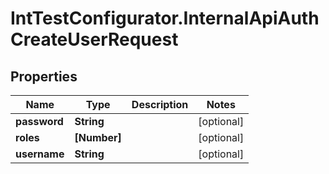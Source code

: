 # IntTestConfigurator.InternalApiAuthCreateUserRequest

## Properties

Name | Type | Description | Notes
------------ | ------------- | ------------- | -------------
**password** | **String** |  | [optional] 
**roles** | **[Number]** |  | [optional] 
**username** | **String** |  | [optional] 


